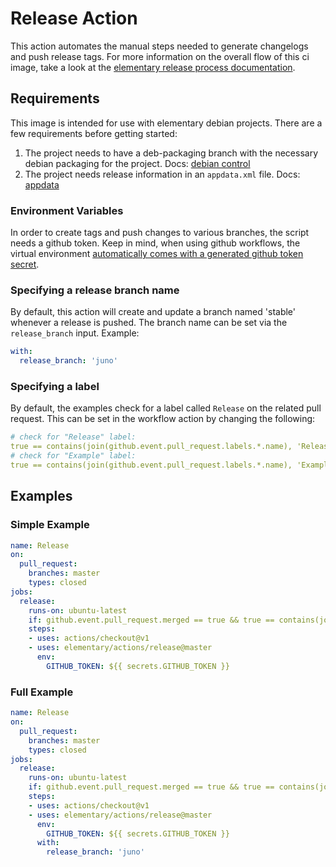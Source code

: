 # Release Action

This action automates the manual steps needed to generate changelogs and push release tags.
For more information on the overall flow of this ci image, take a look at the [elementary release process documentation](https://github.com/elementary/os/wiki/Release-Process).

## Requirements

This image is intended for use with elementary debian projects. There are a few requirements before getting started:

  1. The project needs to have a deb-packaging branch with the necessary debian packaging for the project. Docs: [debian control](https://elementary.io/docs/code/getting-started#debian-control)
  2. The project needs release information in an `appdata.xml` file. Docs: [appdata](https://elementary.io/docs/code/getting-started#appdata)

### Environment Variables

In order to create tags and push changes to various branches, the script needs a github token. Keep in mind, when using github workflows, the virtual environment [automatically comes with a generated github token secret](https://help.github.com/en/articles/virtual-environments-for-github-actions#github_token-secret).

### Specifying a release branch name

By default, this action will create and update a branch named 'stable' whenever a release is pushed. The branch name can be set via the `release_branch` input. Example:

```yaml
with:
  release_branch: 'juno'
```

### Specifying a label

By default, the examples check for a label called `Release` on the related pull request. This can be set in the workflow action by changing the following:

```yaml
# check for "Release" label:
true == contains(join(github.event.pull_request.labels.*.name), 'Release')
# check for "Example" label:
true == contains(join(github.event.pull_request.labels.*.name), 'Example')

```

## Examples

### Simple Example

```yaml
name: Release
on:
  pull_request:
    branches: master
    types: closed
jobs:
  release:
    runs-on: ubuntu-latest
    if: github.event.pull_request.merged == true && true == contains(join(github.event.pull_request.labels.*.name), 'Release')
    steps:
    - uses: actions/checkout@v1
    - uses: elementary/actions/release@master
      env:
        GITHUB_TOKEN: ${{ secrets.GITHUB_TOKEN }}
```

### Full Example

```yaml
name: Release
on:
  pull_request:
    branches: master
    types: closed
jobs:
  release:
    runs-on: ubuntu-latest
    if: github.event.pull_request.merged == true && true == contains(join(github.event.pull_request.labels.*.name), 'Release')
    steps:
    - uses: actions/checkout@v1
    - uses: elementary/actions/release@master
      env:
        GITHUB_TOKEN: ${{ secrets.GITHUB_TOKEN }}
      with:
        release_branch: 'juno'
```
